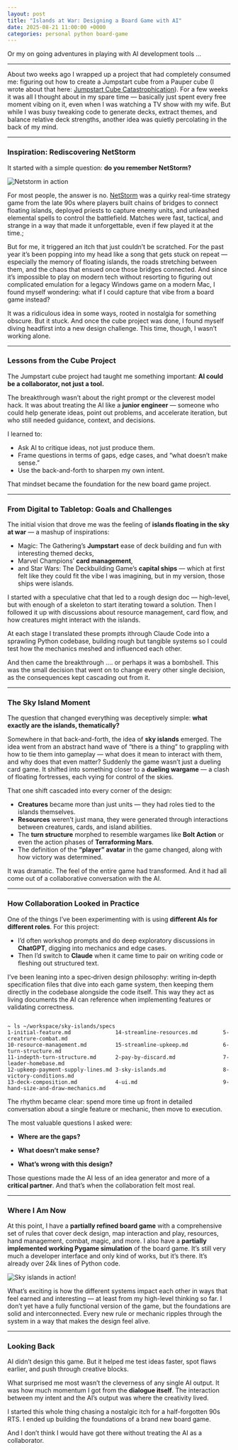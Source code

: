 ```yaml
---
layout: post
title: "Islands at War: Designing a Board Game with AI"
date: 2025-08-21 11:00:00 +0000
categories: personal python board-game
---
```


Or my on going adventures in playing with AI development tools ...

---

About two weeks ago I wrapped up a project that had completely consumed me: figuring out how to create a Jumpstart cube from a Pauper cube (I wrote about that here: [Jumpstart Cube Catastrophication]([https://vanonselenp.github.io/2025/08/04/jumpstart-cube-catastrophication/](https://vanonselenp.github.io/2025/08/04/jumpstart-cube-catastrophication/))). For a few weeks it was all I thought about in my spare time — basically just spent every free moment vibing on it, even when I was watching a TV show with my wife. But while I was busy tweaking code to generate decks, extract themes, and balance relative deck strengths, another idea was quietly percolating in the back of my mind.

---

### Inspiration: Rediscovering NetStorm

It started with a simple question: **do you remember NetStorm?**

![Netstorm in action](/assets/netstorm.png)

For most people, the answer is no. [NetStorm]([https://www.netstormhq.net/](https://www.netstormhq.net/)) was a quirky real-time strategy game from the late 90s where players built chains of bridges to connect floating islands, deployed priests to capture enemy units, and unleashed elemental spells to control the battlefield. Matches were fast, tactical, and strange in a way that made it unforgettable, even if few played it at the time.;

But for me, it triggered an itch that just couldn’t be scratched. For the past year it’s been popping into my head like a song that gets stuck on repeat — especially the memory of floating islands, the roads stretching between them, and the chaos that ensued once those bridges connected. And since it’s impossible to play on modern tech without resorting to figuring out complicated emulation for a legacy Windows game on a modern Mac, I found myself wondering: what if I could capture that vibe from a board game instead?

It was a ridiculous idea in some ways, rooted in nostalgia for something obscure. But it stuck. And once the cube project was done, I found myself diving headfirst into a new design challenge. This time, though, I wasn’t working alone.

---

### Lessons from the Cube Project

The Jumpstart cube project had taught me something important: **AI could be a collaborator, not just a tool.**

The breakthrough wasn’t about the right prompt or the cleverest model hack. It was about treating the AI like a **junior engineer** — someone who could help generate ideas, point out problems, and accelerate iteration, but who still needed guidance, context, and decisions.

I learned to:

* Ask AI to critique ideas, not just produce them.
* Frame questions in terms of gaps, edge cases, and “what doesn’t make sense.”
* Use the back-and-forth to sharpen my own intent.

That mindset became the foundation for the new board game project.

---

### From Digital to Tabletop: Goals and Challenges

The initial vision that drove me was the feeling of **islands floating in the sky at war** — a mashup of inspirations:

* Magic: The Gathering’s **Jumpstart** ease of deck building and fun with interesting themed decks,
* Marvel Champions’ **card management**,
* and Star Wars: The Deckbuilding Game’s **capital ships** — which at first felt like they could fit the vibe I was imagining, but in my version, those ships were islands.

I started with a speculative chat that led to a rough design doc — high-level, but with enough of a skeleton to start iterating toward a solution. Then I followed it up with discussions about resource management, card flow, and how creatures might interact with the islands.

At each stage I translated these prompts ithrough Claude Code into a sprawling Python codebase, building rough but tangible systems so I could test how the mechanics meshed and influenced each other.

And then came the breakthrough .... or perhaps it was a bombshell. This was the small decision that went on to change every other single decision, as the consequences kept cascading out from it.

---

### The Sky Island Moment

The question that changed everything was deceptively simple: **what exactly are the islands, thematically?**

Somewhere in that back-and-forth, the idea of **sky islands** emerged. The idea went from an abstract hand wave of “there is a thing” to grappling with how to tie them into gameplay — what does it mean to interact with them, and why does that even matter? Suddenly the game wasn’t just a dueling card game. It shifted into something closer to a **dueling wargame** — a clash of floating fortresses, each vying for control of the skies.

That one shift cascaded into every corner of the design:

* **Creatures** became more than just units — they had roles tied to the islands themselves.
* **Resources** weren’t just mana, they were generated through interactions between creatures, cards, and island abilities.
* The **turn structure** morphed to resemble wargames like **Bolt Action** or even the action phases of **Terraforming Mars**.
* The definition of the **“player” avatar** in the game changed, along with how victory was determined.

It was dramatic. The feel of the entire game had transformed. And it had all come out of a collaborative conversation with the AI.

---

### How Collaboration Looked in Practice

One of the things I’ve been experimenting with is using **different AIs for different roles**. For this project:

* I’d often workshop prompts and do deep exploratory discussions in **ChatGPT**, digging into mechanics and edge cases.
* Then I’d switch to **Claude** when it came time to pair on writing code or fleshing out structured text.

I’ve been leaning into a spec‑driven design philosophy: writing in‑depth specification files that dive into each game system, then keeping them directly in the codebase alongside the code itself. This way they act as living documents the AI can reference when implementing features or validating correctness.

```

~ ls ~/workspace/sky-islands/specs
1-initial-feature.md              14-streamline-resources.md        5-creatrure-combat.md
10-resource-management.md         15-streamline-upkeep.md           6-turn-structure.md
11-indepth-turn-structure.md      2-pay-by-discard.md               7-leader-homebase.md
12-upkeep-payment-supply-lines.md 3-sky-islands.md                  8-victory-conditions.md
13-deck-composition.md            4-ui.md                           9-hand-size-and-draw-mechanics.md
```

The rhythm became clear: spend more time up front in detailed conversation about a single feature or mechanic, then move to execution.

The most valuable questions I asked were:

* **Where are the gaps?**

* **What doesn’t make sense?**

* **What’s wrong with this design?**

Those questions made the AI less of an idea generator and more of a **critical partner**. And that’s when the collaboration felt most real.

---

### Where I Am Now

At this point, I have a **partially refined board game** with a comprehensive set of rules that cover deck design, map interaction and play, resources, hand management, combat, magic, and more. I also have a **partially implemented working Pygame simulation** of the board game. It’s still very much a developer interface and only kind of works, but it’s there. It’s already over 24k lines of Python code.

![Sky islands in action!](/assets/skyisland2.png)

What’s exciting is how the different systems impact each other in ways that feel earned and interesting — at least from my high-level thinking so far. I don’t yet have a fully functional version of the game, but the foundations are solid and interconnected. Every new rule or mechanic ripples through the system in a way that makes the design feel alive.

---

### Looking Back

AI didn’t design this game. But it helped me test ideas faster, spot flaws earlier, and push through creative blocks.

What surprised me most wasn’t the cleverness of any single AI output. It was how much momentum I got from the **dialogue itself**. The interaction between my intent and the AI’s output was where the creativity lived.

I started this whole thing chasing a nostalgic itch for a half-forgotten 90s RTS. I ended up building the foundations of a brand new board game.

And I don’t think I would have got there without treating the AI as a collaborator.
